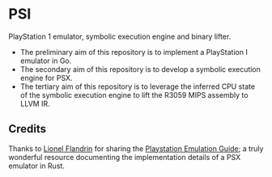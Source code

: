 # PSI

PlayStation 1 emulator, symbolic execution engine and binary lifter.

* The preliminary aim of this repository is to implement a PlayStation I emulator in Go.
* The secondary aim of this repository is to develop a symbolic execution engine for PSX.
* The tertiary aim of this repository is to leverage the inferred CPU state of the symbolic execution engine to lift the R3059 MIPS assembly to LLVM IR.

## Credits

Thanks to [Lionel Flandrin](https://github.com/simias) for sharing the [Playstation Emulation Guide](https://github.com/simias/psx-guide); a truly wonderful resource documenting the implementation details of a PSX emulator in Rust.
